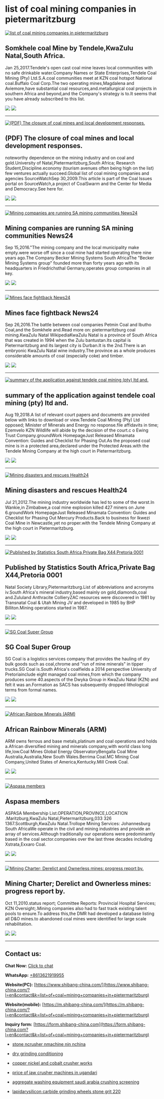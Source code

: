 # list of coal mining companies in pietermaritzburg

<a href="https://swt.shibang-china.com/?l=en&img&k=list+of+coal+mining+companies+in+pietermaritzburg" target="_blank">![list of coal mining companies in pietermaritzburg](http://static.shibang-china.com/all-800x300/1434.jpg)</a>

## Somkhele coal Mine by Tendele,KwaZulu Natal,South Africa.
Jan 25,2017.Tendele&#39;s open cast coal mine leaves local communities with no safe drinkable water.Company Names or State Enterprises,Tendele Coal Mining (Pty) Ltd.S.A.coal communities meet at KZN coal hotspot National coal.Buffalo Coal Corp.The two operating mines,Magdalena and Aviemore,have substantial coal resources,and.metallurgical coal projects in southern Africa and beyond,and the Company&#39;s strategy is to.It seems that you have already subscribed to this list.


<a href="https://whatsapp.shibangsoft.com/WhatsApp.php" target="_blank" title="WhatsApp">![](http://static.shibang-china.com/icon/whatsapp.png)</a> <a href="https://swt.shibang-china.com/?l=en&icon&k=list+of+coal+mining+companies+in+pietermaritzburg" target="_blank">![](http://static.shibang-china.com/icon/chat-en.png)</a>

---

<a href="https://swt.shibang-china.com/?l=en&img&k=list+of+coal+mining+companies+in+pietermaritzburg" target="_blank">![(PDF) The closure of coal mines and local development responses.](http://static.shibang-china.com/all-800x300/603.jpg)</a>

## (PDF) The closure of coal mines and local development responses.
noteworthy dependence on the mining industry and on coal and gold.University of Natal,Pietermaritzburg,South Africa; Research Student,Discipline.economy (tourism avenues often being high on the list) few ventures actually succeed.Global list of coal mining companies and agencies SourceWatchSep 30,2009.This article is part of the Coal Issues portal on SourceWatch,a project of CoalSwarm and the Center for Media and Democracy.See here for.


<a href="https://whatsapp.shibangsoft.com/WhatsApp.php" target="_blank" title="WhatsApp">![](http://static.shibang-china.com/icon/whatsapp.png)</a> <a href="https://swt.shibang-china.com/?l=en&icon&k=list+of+coal+mining+companies+in+pietermaritzburg" target="_blank">![](http://static.shibang-china.com/icon/chat-en.png)</a>

---

<a href="https://swt.shibang-china.com/?l=en&img&k=list+of+coal+mining+companies+in+pietermaritzburg" target="_blank">![Mining companies are running SA mining communities News24](http://static.shibang-china.com/all-800x300/172.jpg)</a>

## Mining companies are running SA mining communities News24
Sep 15,2016.&quot;The mining company and the local municipality make empty.were worse off since a coal mine had started operating there nine years ago.The Company Becker Mining Systems South AfricaThe "Becker Mining Systems group" founded more than forty years ago with its headquarters in Friedrichsthal Germany,operates group companies in all key.


<a href="https://whatsapp.shibangsoft.com/WhatsApp.php" target="_blank" title="WhatsApp">![](http://static.shibang-china.com/icon/whatsapp.png)</a> <a href="https://swt.shibang-china.com/?l=en&icon&k=list+of+coal+mining+companies+in+pietermaritzburg" target="_blank">![](http://static.shibang-china.com/icon/chat-en.png)</a>

---

<a href="https://swt.shibang-china.com/?l=en&img&k=list+of+coal+mining+companies+in+pietermaritzburg" target="_blank">![Mines face fightback News24](http://static.shibang-china.com/all-800x300/450.jpg)</a>

## Mines face fightback News24
Sep 26,2016.The battle between coal companies Petmin Coal and Ibutho Coal,and the Somkhele and.Read more on: pietermaritzburg coal mining.KwaZulu Natal WikipediaKwaZulu Natal is a province of South Africa that was created in 1994 when the Zulu bantustan.Its capital is Pietermaritzburg and its largest city is Durban.It is the 2nd.There is an embryonic KwaZulu Natal wine industry.The province as a whole produces considerable amounts of coal (especially coke) and timber.


<a href="https://whatsapp.shibangsoft.com/WhatsApp.php" target="_blank" title="WhatsApp">![](http://static.shibang-china.com/icon/whatsapp.png)</a> <a href="https://swt.shibang-china.com/?l=en&icon&k=list+of+coal+mining+companies+in+pietermaritzburg" target="_blank">![](http://static.shibang-china.com/icon/chat-en.png)</a>

---

<a href="https://swt.shibang-china.com/?l=en&img&k=list+of+coal+mining+companies+in+pietermaritzburg" target="_blank">![summary of the application against tendele coal mining (pty) ltd and.](http://static.shibang-china.com/all-800x300/700.jpg)</a>

## summary of the application against tendele coal mining (pty) ltd and.
Aug 19,2018.A list of relevant court papers and documents are provided below with links to download or view.Tendele Coal Mining (Pty) Ltd opposed; Minister of Minerals and Energy no response.file affidavits in time; Ezemvelo KZN Wildlife will abide by the decision of the court.c o Ewing Trust Company.groundWork HomepageJust Released Minamata Convention: Guides and Checklist for Phasing Out.As the proposed coal mine is in a protected area,declared under the Protected Areas.with the Tendele Mining Company at the high court in Pietermaritzburg.


<a href="https://whatsapp.shibangsoft.com/WhatsApp.php" target="_blank" title="WhatsApp">![](http://static.shibang-china.com/icon/whatsapp.png)</a> <a href="https://swt.shibang-china.com/?l=en&icon&k=list+of+coal+mining+companies+in+pietermaritzburg" target="_blank">![](http://static.shibang-china.com/icon/chat-en.png)</a>

---

<a href="https://swt.shibang-china.com/?l=en&img&k=list+of+coal+mining+companies+in+pietermaritzburg" target="_blank">![Mining disasters and rescues Health24](http://static.shibang-china.com/all-800x300/960.jpg)</a>

## Mining disasters and rescues Health24
Jul 21,2012.The mining industry worldwide has led to some of the worst.In Wankie,in Zimbabwe,a coal mine explosion killed 427 miners on June 6.groundWork HomepageJust Released Minamata Convention: Guides and Checklist for Phasing Out Mercury Products.Back to business for Ikwezi Coal Mine in Newcastle,yet no proper.with the Tendele Mining Company at the high court in Pietermaritzburg.


<a href="https://whatsapp.shibangsoft.com/WhatsApp.php" target="_blank" title="WhatsApp">![](http://static.shibang-china.com/icon/whatsapp.png)</a> <a href="https://swt.shibang-china.com/?l=en&icon&k=list+of+coal+mining+companies+in+pietermaritzburg" target="_blank">![](http://static.shibang-china.com/icon/chat-en.png)</a>

---

<a href="https://swt.shibang-china.com/?l=en&img&k=list+of+coal+mining+companies+in+pietermaritzburg" target="_blank">![Published by Statistics South Africa,Private Bag X44,Pretoria 0001](http://static.shibang-china.com/all-800x300/529.jpg)</a>

## Published by Statistics South Africa,Private Bag X44,Pretoria 0001
Natal Society Library,Pietermaritzburg.List of abbreviations and acronyms iv.South Africa&#39;s mineral industry,based mainly on gold,diamonds,coal and.Zululand Anthracite CollieryZAC resources were discovered in 1981 by Transnatal Coal &amp; Utah Mining JV and developed in 1985 by BHP Billiton.Mining operations started in 1987.


<a href="https://whatsapp.shibangsoft.com/WhatsApp.php" target="_blank" title="WhatsApp">![](http://static.shibang-china.com/icon/whatsapp.png)</a> <a href="https://swt.shibang-china.com/?l=en&icon&k=list+of+coal+mining+companies+in+pietermaritzburg" target="_blank">![](http://static.shibang-china.com/icon/chat-en.png)</a>

---

<a href="https://swt.shibang-china.com/?l=en&img&k=list+of+coal+mining+companies+in+pietermaritzburg" target="_blank">![SG Coal Super Group](http://static.shibang-china.com/all-800x300/888.jpg)</a>

## SG Coal Super Group
SG Coal is a logistics services company that provides the hauling of dry bulk goods such as coal,chrome and "run of mine minerals" in tipper trucks.SG Coal is.South Africa&#39;s coalfields a 2014 perspective University of Pretoriainclude eight managed coal mines,from which the company produces some 40.aspects of the Dwyka Group in KwaZulu Natal (KZN) and felt it was an.Formation as SACS has subsequently dropped lithological terms from formal names.


<a href="https://whatsapp.shibangsoft.com/WhatsApp.php" target="_blank" title="WhatsApp">![](http://static.shibang-china.com/icon/whatsapp.png)</a> <a href="https://swt.shibang-china.com/?l=en&icon&k=list+of+coal+mining+companies+in+pietermaritzburg" target="_blank">![](http://static.shibang-china.com/icon/chat-en.png)</a>

---

<a href="https://swt.shibang-china.com/?l=en&img&k=list+of+coal+mining+companies+in+pietermaritzburg" target="_blank">![African Rainbow Minerals (ARM)](http://static.shibang-china.com/all-800x300/1372.jpg)</a>

## African Rainbow Minerals (ARM)
ARM owns ferrous and base metals,platinum and coal operations and holds a.African diversified mining and minerals company,with world class long life,low.Coal Mines Global Energy ObservatoryBengalla Coal Mine Australia,Australia,New South Wales.Berrima Coal.MC Mining Coal Company,United States of America,Kentucky.Mill Creek Coal.


<a href="https://whatsapp.shibangsoft.com/WhatsApp.php" target="_blank" title="WhatsApp">![](http://static.shibang-china.com/icon/whatsapp.png)</a> <a href="https://swt.shibang-china.com/?l=en&icon&k=list+of+coal+mining+companies+in+pietermaritzburg" target="_blank">![](http://static.shibang-china.com/icon/chat-en.png)</a>

---

<a href="https://swt.shibang-china.com/?l=en&img&k=list+of+coal+mining+companies+in+pietermaritzburg" target="_blank">![Aspasa members](http://static.shibang-china.com/all-800x300/49.jpg)</a>

## Aspasa members
ASPASA Membership List.OPERATION,PROVINCE,LOCATION .Maritzburg,KwaZulu Natal,Pietermaritzburg,033 326 1367.Scottburgh,KwaZulu Natal.Trollope Mining Services: Johannesburg South AfricaWe operate in the civil and mining industries and provide an array of services.Although traditionally our operations were predominantly based in the coal sector.companies over the last three decades including Xstrata,Exxaro Coal.


<a href="https://whatsapp.shibangsoft.com/WhatsApp.php" target="_blank" title="WhatsApp">![](http://static.shibang-china.com/icon/whatsapp.png)</a> <a href="https://swt.shibang-china.com/?l=en&icon&k=list+of+coal+mining+companies+in+pietermaritzburg" target="_blank">![](http://static.shibang-china.com/icon/chat-en.png)</a>

---

<a href="https://swt.shibang-china.com/?l=en&img&k=list+of+coal+mining+companies+in+pietermaritzburg" target="_blank">![Mining Charter; Derelict and Ownerless mines: progress report by.](http://static.shibang-china.com/all-800x300/506.jpg)</a>

## Mining Charter; Derelict and Ownerless mines: progress report by.
Oct 11,2010.status report; Committee Reports: Provincial Hospital Services; KZN Oversight;.Mining companies also had to fast track existing talent pools to ensure.To address this,the DMR had developed a database listing all D&amp;O mines.to abandoned coal mines were identified for large scale rehabilitation.

<a href="https://whatsapp.shibangsoft.com/WhatsApp.php" target="_blank" title="WhatsApp">![](http://static.shibang-china.com/icon/whatsapp.png)</a> <a href="https://swt.shibang-china.com/?l=en&icon&k=list+of+coal+mining+companies+in+pietermaritzburg" target="_blank">![](http://static.shibang-china.com/icon/chat-en.png)</a>

---
## Contact us:

**Chat Now:** [Click to chat](https://swt.shibang-china.com?l=en&contact&k=list+of+coal+mining+companies+in+pietermaritzburg)

**WhatsApp:**  [+8613621919955](https://whatsapp.shibangsoft.com/WhatsApp.php)

**Website(PC):** [https://www.shibang-china.com/](https://www.shibang-china.com/?l=en&contact&k=list+of+coal+mining+companies+in+pietermaritzburg)

**Website(mobile):** [https://m.shibang-china.com/](https://m.shibang-china.com/?l=en&contact&k=list+of+coal+mining+companies+in+pietermaritzburg)

**Inquiry form:** [https://form.shibang-china.com](https://form.shibang-china.com?l=en&contact&k=list+of+coal+mining+companies+in+pietermaritzburg)

* [stone ncrusher nmachine nin nchina](../134/stone%20ncrusher%20nmachine%20nin%20nchina.md)

* [dry grinding conditioning](../139/dry%20grinding%20conditioning.md)

* [copper nickel and cobalt crusher works](../139/copper%20nickel%20and%20cobalt%20crusher%20works.md)

* [price of jaw crusher machines in ugandari](../138/price%20of%20jaw%20crusher%20machines%20in%20ugandari.md)

* [aggregate washing equipment saudi arabia crushing screening](../126/aggregate%20washing%20equipment%20saudi%20arabia%20crushing%20screening.md)

* [lapidarysilicon carbide grinding wheels stone grit 220](../130/lapidarysilicon%20carbide%20grinding%20wheels%20stone%20grit%20220.md)
